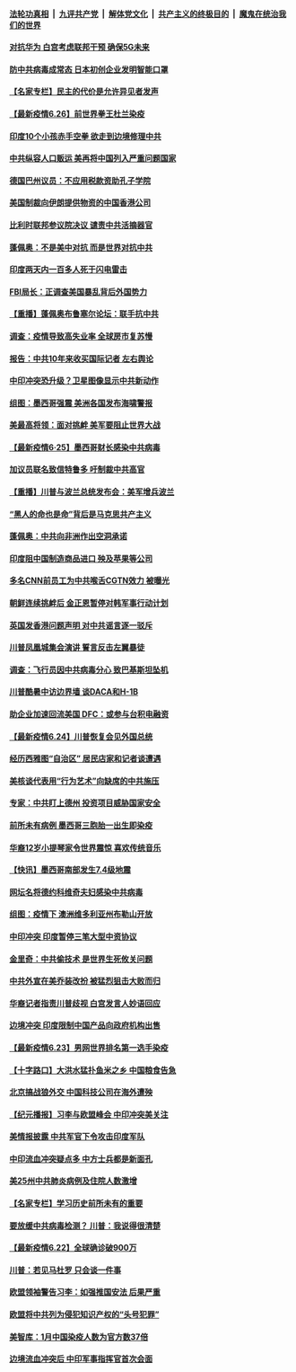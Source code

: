 ####  [法轮功真相](../../../../basic/blob/master/README.md?t=06262302) &nbsp;|&nbsp; [九评共产党](../../../../9ping.md/blob/master/README.md?t=06262302) &nbsp;|&nbsp; [解体党文化](../../../../jtdwh.md/blob/master/README.md?t=06262302)  &nbsp;|&nbsp; [共产主义的终极目的](../../../../gczydzjmd.md/blob/master/README.md?t=06262302) &nbsp;|&nbsp; [魔鬼在统治我们的世界](../../../../mgztzwmdsj.md/blob/master/README.md?t=06262302) 

#### [对抗华为 白宫考虑联邦干预 确保5G未来](../pages/nsc418/n12214112.md?t=06262302) 

#### [防中共病毒成常态 日本初创企业发明智能口罩](../pages/nsc418/n12214107.md?t=06262302) 

#### [【名家专栏】民主的代价是允许异见者发声](../pages/nsc418/n12204163.md?t=06262302) 

#### [【最新疫情6.26】前世界拳王杜兰染疫](../pages/nsc418/n12213008.md?t=06262302) 

#### [印度10个小孩赤手空拳 欲走到边境修理中共](../pages/nsc418/n12213595.md?t=06262302) 

#### [中共纵容人口贩运 美再将中国列入严重问题国家](../pages/nsc418/n12213491.md?t=06262302) 

#### [德国巴州议员：不应用税款资助孔子学院](../pages/nsc418/n12213025.md?t=06262302) 

#### [美国制裁向伊朗提供物资的中国香港公司](../pages/nsc418/n12212790.md?t=06262302) 

#### [比利时联邦参议院决议 谴责中共活摘器官](../pages/nsc418/n12212777.md?t=06262302) 

#### [蓬佩奥：不是美中对抗 而是世界对抗中共](../pages/nsc418/n12212375.md?t=06262302) 

#### [印度两天内一百多人死于闪电雷击](../pages/nsc418/n12212509.md?t=06262302) 

#### [FBI局长：正调查美国暴乱背后外国势力](../pages/nsc418/n12212191.md?t=06262302) 

#### [【重播】蓬佩奥布鲁塞尔论坛：联手抗中共](../pages/nsc418/n12211937.md?t=06262302) 

#### [调查：疫情导致高失业率 全球房市复苏慢](../pages/nsc418/n12211645.md?t=06262302) 

#### [报告：中共10年来收买国际记者 左右舆论](../pages/nsc418/n12211954.md?t=06262302) 

#### [中印冲突恐升级？卫星图像显示中共新动作](../pages/nsc418/n12211793.md?t=06262302) 

#### [组图：墨西哥强震 美洲各国发布海啸警报](../pages/nsc418/n12208966.md?t=06262302) 

#### [美最高将领：面对挑衅 美军要阻止世界大战](../pages/nsc418/n12211458.md?t=06262302) 

#### [【最新疫情6·25】墨西哥财长感染中共病毒](../pages/nsc418/n12210649.md?t=06262302) 

#### [加议员联名致信特鲁多 吁制裁中共高官](../pages/nsc418/n12211291.md?t=06262302) 

#### [【重播】川普与波兰总统发布会：美军增兵波兰](../pages/nsc418/n12209733.md?t=06262302) 

#### [“黑人的命也是命”背后是马克思共产主义](../pages/nsc418/n12210133.md?t=06262302) 

#### [蓬佩奥：中共向非洲作出空洞承诺](../pages/nsc418/n12210177.md?t=06262302) 

#### [印度阻中国制造商品进口 殃及苹果等公司](../pages/nsc418/n12210101.md?t=06262302) 

#### [多名CNN前员工为中共喉舌CGTN效力 被曝光](../pages/nsc418/n12209805.md?t=06262302) 

#### [朝鲜连续挑衅后 金正恩暂停对韩军事行动计划](../pages/nsc418/n12209751.md?t=06262302) 

#### [英国发香港问题声明 对中共谣言逐一驳斥](../pages/nsc418/n12209623.md?t=06262302) 

#### [川普凤凰城集会演讲 誓言反击左翼暴徒](../pages/nsc418/n12209582.md?t=06262302) 

#### [调查：飞行员因中共病毒分心 致巴基斯坦坠机](../pages/nsc418/n12209346.md?t=06262302) 

#### [川普酷暑中访边界墙 谈DACA和H-1B](../pages/nsc418/n12209551.md?t=06262302) 

#### [助企业加速回流美国 DFC：或参与台积电融资](../pages/nsc418/n12209064.md?t=06262302) 

#### [【最新疫情6.24】川普恢复会见外国总统](../pages/nsc418/n12207866.md?t=06262302) 

#### [经历西雅图“自治区” 居民店家和记者谈遭遇](../pages/nsc418/n12208062.md?t=06262302) 

#### [美核谈代表用“行为艺术”向缺席的中共施压](../pages/nsc418/n12207347.md?t=06262302) 

#### [专家：中共盯上德州 投资项目威胁国家安全](../pages/nsc418/n12207441.md?t=06262302) 

#### [前所未有病例 墨西哥三胞胎一出生即染疫](../pages/nsc418/n12207459.md?t=06262302) 

#### [华裔12岁小提琴家令世界震惊 喜欢传统音乐](../pages/nsc418/n12207095.md?t=06262302) 

#### [【快讯】墨西哥南部发生7.4级地震](../pages/nsc418/n12207367.md?t=06262302) 

#### [网坛名将德约科维奇夫妇感染中共病毒](../pages/nsc418/n12207201.md?t=06262302) 

#### [组图：疫情下 澳洲维多利亚州布勒山开放](../pages/nsc418/n12206541.md?t=06262302) 

#### [中印冲突 印度暂停三笔大型中资协议](../pages/nsc418/n12207208.md?t=06262302) 

#### [金里奇：中共偷技术 是世界生死攸关问题](../pages/nsc418/n12207082.md?t=06262302) 

#### [中共外宣在美乔装改扮 被猛烈狙击大败而归](../pages/nsc418/n12207048.md?t=06262302) 

#### [华裔记者指责川普歧视 白宫发言人妙语回应](../pages/nsc418/n12206915.md?t=06262302) 

#### [边境冲突 印度限制中国产品向政府机构出售](../pages/nsc418/n12206708.md?t=06262302) 

#### [【最新疫情6.23】男网世界排名第一选手染疫](../pages/nsc418/n12205436.md?t=06262302) 

#### [【十字路口】大洪水猛扑鱼米之乡 中国粮食告急](../pages/nsc418/n12205567.md?t=06262302) 

#### [北京搞战狼外交 中国科技公司在海外遭殃](../pages/nsc418/n12204846.md?t=06262302) 

#### [【纪元播报】习李与欧盟峰会 中印冲突美关注](../pages/nsc418/n12205264.md?t=06262302) 

#### [美情报披露 中共军官下令攻击印度军队](../pages/nsc418/n12205206.md?t=06262302) 

#### [中印流血冲突疑点多 中方士兵都是新面孔](../pages/nsc418/n12205147.md?t=06262302) 

#### [美25州中共肺炎病例及住院人数激增](../pages/nsc418/n12204895.md?t=06262302) 

#### [【名家专栏】学习历史前所未有的重要](../pages/nsc418/n12204215.md?t=06262302) 

#### [要放缓中共病毒检测？ 川普：我说得很清楚](../pages/nsc418/n12204784.md?t=06262302) 

#### [【最新疫情6.22】全球确诊破900万](../pages/nsc418/n12199354.md?t=06262302) 

#### [川普：若见马杜罗 只会谈一件事](../pages/nsc418/n12204747.md?t=06262302) 

#### [欧盟领袖警告习李：如强推国安法 后果严重](../pages/nsc418/n12204750.md?t=06262302) 

#### [欧盟将中共列为侵犯知识产权的“头号犯罪”](../pages/nsc418/n12204317.md?t=06262302) 

#### [美智库：1月中国染疫人数为官方数37倍](../pages/nsc418/n12204650.md?t=06262302) 

#### [边境流血冲突后 中印军事指挥官首次会面](../pages/nsc418/n12204638.md?t=06262302) 

